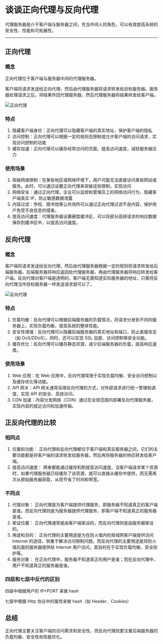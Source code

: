 # 谈谈正向代理与反向代理


代理服务器是介于客户端与服务器之间，充当中间人的角色，可以有效提高系统的安全性、性能和可拓展性。

<!--more-->

---

## 正向代理

### 概念

正向代理位于客户端与服务器中间的代理服务器。

客户端将请求发送给正向代理，然后由代理服务器将请求转发给目标服务器。服务器处理请求之后，将结果传回代理服务器，然后代理服务器将结果转发给客户端。

![正向代理](https://picx-img.pjmcode.top/20240902/image-image.73tw0jixkw.webp)

### 特点

1. 隐藏客户端身份：正向代理可以隐藏客户端的真实地址，保护客户端的隐私
2. 访问控制：正向代理可以根据一定的规则去限制或允许客户端的访问请求，实现访问控制的功能
3. 缓存加速：正向代理可以缓存经常访问的页面，提高访问速度，减轻服务器压力

### 使用场景

1. 突破网络限制：在某些地区或网络环境下，用户可能无法直接访问某些网站或服务。此时，可以通过设置正向代理来突破这些限制，实现访问
2. 网络安全：通过正向代理，企业可以监控和管理员工的网络访问行为，隐藏客户端真实 IP，防止敏感数据泄露
3. 内容过滤：学校、图书馆等公共场所可以通过正向代理过滤不良内容，保护用户免受不良信息的侵害。
4. 提高访问速度：代理服务器设置硬盘缓冲区，可以将部分高频请求的响应数据保存到缓冲区中，以提高访问速度。

## 反向代理

### 概念

客户端将请求发送给反向代理，然后由代理服务器根据一定的规则将请求转发给后端服务器。后端服务器将响应返回给代理服务器，再由代理服务器将响应转发给客户端。反向代理对客户端是透明的，客户端无需知道实际服务器的地址，只需将反向代理当作目标服务器一样发送请求就可以了。

![反向代理](https://picx-img.pjmcode.top/20240902/image-image.6t727e80ox.webp)

### 特点

1. 负载均衡：反向代理可以根据后端服务器的负载情况，将请求分发到不同的服务器上，实现负载均衡，提高系统的整体性能。
2. 安全性增强：反向代理可以隐藏后端服务器的真实地址和端口，防止直接攻击（如 DoS/DDoS）。同时，还可以实现 SSL 加密、访问控制等安全功能。
3. 缓存优化：反向代理可以缓存静态资源，减少后端服务器的负载，提高响应速度。

### 使用场景

1. Web 应用：在 Web 应用中，反向代理常用于实现负载均衡、安全访问控制以及缓存优化等功能。
2. API 网关：API 网关通常采用反向代理的方式，对外部请求进行统一管理和调度，实现 API 的安全、高效访问。
3. CDN 加速：内容分发网络（CDN）通过在全球范围内部署反向代理服务器，实现内容的就近访问和加速传输。

## 正反向代理的比较

### 相同点

1. 位置和功能： 正向代理和反向代理都位于客户端和真实服务器之间，它们的主要功能都是将客户端的请求转发给服务器，然后再将服务器的响应转发给客户端。
2. 提高访问速度： 两者都能通过缓存机制提高访问速度。当客户端请求某个资源时，如果代理服务器已经缓存了该资源，就可以直接从缓存中提供，而无需再次从原始服务器获取，从而节省了时间和带宽。

### 不同点

1. 代理对象： 正向代理是为客户端提供代理服务，即服务器不知道真正的客户端是谁。而反向代理则是为服务器提供代理服务，即客户端不知道真正的服务器是谁。
2. 架设位置： 正向代理通常是由客户端架设的，而反向代理则是由服务器架设的。
3. 用途和目的： 正向代理的主要用途是为在防火墙内的局域网客户端提供访问 Internet 的途径，侧重于解决访问限制问题。而反向代理的主要用途是将防火墙后面的服务器提供给 Internet 用户访问，其目的在于实现负载均衡、安全防护等。
4. 服务对象： 在正向代理中，服务器不知道真正的用户是谁；而在反向代理中，用户不知道真正的服务器是谁。

### 四层和七层中反代的区别

四层中根据用户的 IP+PORT 来做 hash

七层中根据 Http 协议中的属性来做 hash（如 Header、Cookies）

## 总结

正向代理主要关注客户端的访问需求和安全性，而反向代理则更注重后端服务器的负载均衡、安全性和性能优化。

